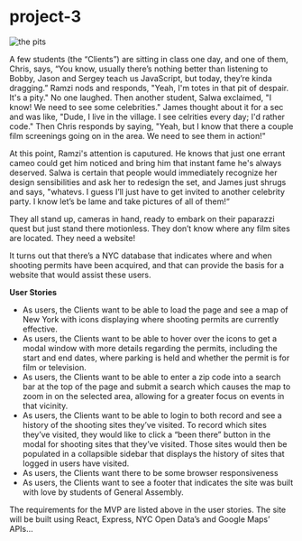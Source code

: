 # project-3


![the pits](https://twoevilactors.files.wordpress.com/2015/03/despair.jpg "Pit of Despair")

A few students (the “Clients”) are sitting in class one day, and one of them, Chris, says, “You know, usually there’s nothing better than listening to Bobby, Jason and Sergey teach us JavaScript, but today, they’re kinda dragging.” Ramzi nods and responds, "Yeah, I'm totes in that pit of despair. It's a pity." No one laughed. Then another student, Salwa exclaimed, "I know! We need to see some celebrities." James thought about it for a sec and was like, "Dude, I live in the village. I see celrities every day; I'd rather code." Then Chris responds by saying, "Yeah, but I know that there a couple film screenings going on in the area. We need to see them in action!"

At this point, Ramzi's attention is caputured. He knows that just one errant cameo could get him noticed and bring him that instant fame he's always deserved. Salwa is certain that people would immediately recognize her design sensibilities and ask her to redesign the set, and James just shrugs and says, "whatevs. I guess I’ll just have to get invited to another celebrity party. I know let’s be lame and take pictures of all of them!“

They all stand up, cameras in hand, ready to embark on their paparazzi quest but just stand there motionless. They don’t know where any film sites are located. They need a website!

It turns out that there’s a NYC database that indicates where and when shooting permits have been acquired, and that can provide the basis for a website that would assist these users.

**User Stories**

* As users, the Clients want to be able to load the page and see a map of New York with icons displaying where shooting permits are currently effective.
* As users, the Clients want to be able to hover over the icons to get a modal window with more details regarding the permits, including the start and end dates, where parking is held and whether the permit is for film or television.
* As users, the Clients want to be able to enter a zip code into a search bar at the top of the page and submit a search which causes the map to zoom in on the selected area, allowing for a greater focus on events in that vicinity.
* As users, the Clients want to be able to login to both record and see a history of the shooting sites they’ve visited. To record which sites they’ve visited, they would like to click a “been there” button in the modal for shooting sites that they’ve visited. Those sites would then be populated in a collapsible sidebar that displays the history of sites that logged in users have visited.
* As users, the Clients want there to be some browser responsiveness
* As users, the Clients want to see a footer that indicates the site was built with love by students of General Assembly.

The requirements for the MVP are listed above in the user stories. The site will be built using React, Express, NYC Open Data’s and Google Maps’ APIs…